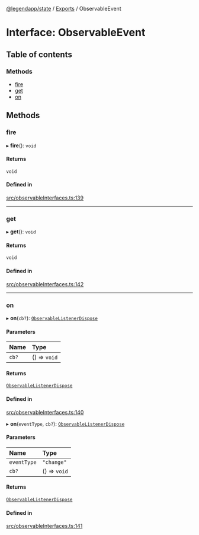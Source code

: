 [@legendapp/state](../README.md) / [Exports](../modules.md) / ObservableEvent

# Interface: ObservableEvent

## Table of contents

### Methods

- [fire](ObservableEvent.md#fire)
- [get](ObservableEvent.md#get)
- [on](ObservableEvent.md#on)

## Methods

### fire

▸ **fire**(): `void`

#### Returns

`void`

#### Defined in

[src/observableInterfaces.ts:139](https://github.com/matthewmturner/legend-state/blob/69a8199/src/observableInterfaces.ts#L139)

___

### get

▸ **get**(): `void`

#### Returns

`void`

#### Defined in

[src/observableInterfaces.ts:142](https://github.com/matthewmturner/legend-state/blob/69a8199/src/observableInterfaces.ts#L142)

___

### on

▸ **on**(`cb?`): [`ObservableListenerDispose`](../modules.md#observablelistenerdispose)

#### Parameters

| Name | Type |
| :------ | :------ |
| `cb?` | () => `void` |

#### Returns

[`ObservableListenerDispose`](../modules.md#observablelistenerdispose)

#### Defined in

[src/observableInterfaces.ts:140](https://github.com/matthewmturner/legend-state/blob/69a8199/src/observableInterfaces.ts#L140)

▸ **on**(`eventType`, `cb?`): [`ObservableListenerDispose`](../modules.md#observablelistenerdispose)

#### Parameters

| Name | Type |
| :------ | :------ |
| `eventType` | ``"change"`` |
| `cb?` | () => `void` |

#### Returns

[`ObservableListenerDispose`](../modules.md#observablelistenerdispose)

#### Defined in

[src/observableInterfaces.ts:141](https://github.com/matthewmturner/legend-state/blob/69a8199/src/observableInterfaces.ts#L141)
